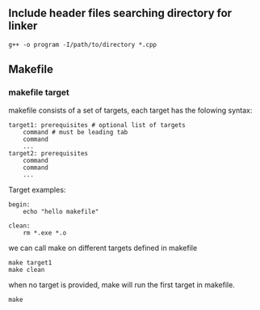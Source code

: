 ## Include header files searching directory for linker
```
g++ -o program -I/path/to/directory *.cpp
```

## Makefile
### makefile target
makefile consists of a set of targets, each target has the folowing syntax:
```
target1: prerequisites # optional list of targets
	command # must be leading tab
	command
	...
target2: prerequisites
	command
	command
	...
```

Target examples:
```
begin:
	echo "hello makefile"
```

```
clean:
	rm *.exe *.o
```

we can call make on different targets defined in makefile
```
make target1
make clean
```

when no target is provided, make will run the first target in makefile.
```
make
```